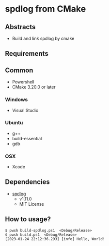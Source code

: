 # spdlog from CMake

## Abstracts

* Build and link spdlog by cmake

## Requirements

## Common

* Powershell
* CMake 3.20.0 or later

### Windows

* Visual Studio

### Ubuntu

* g++
* build-essential
* gdb

### OSX

* Xcode

## Dependencies

* [spdlog](https://github.com/gabime/spdlog)
  * v1.11.0
  * MIT License

## How to usage?

````shell
$ pwsh build-spdlog.ps1  <Debug/Release>
$ pwsh build.ps1  <Debug/Release>
[2023-01-24 22:12:36.293] [info] Hello, World!
````